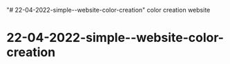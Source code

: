 "# 22-04-2022-simple--website-color-creation" 
color creation website
# 22-04-2022-simple--website-color-creation
